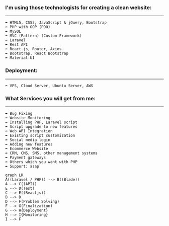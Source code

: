 ### I'm using those technologists for creating a clean website:
------------------------------------------------------------
`➦ HTML5, CSS3, JavaScript & jQuery, Bootstrap` <br>
`➦ PHP with OOP (PDO)` <br>
`➦ MySQL` <br>
`➦ MVC (Pattern) (Custom Framework)` <br>
`➦ Laravel` <br>
`➦ Rest API` <br>
`➦ React.js, Router, Axios` <br>
`➦ Bootstrap, React Bootstrap` <br>
`➦ Material-UI` <br>

### Deployment:
-----------
`➦ VPS, Cloud Server, Ubuntu Server, AWS` <br>


### What Services you will get from me:
----------------------------------
`➦ Bug Fixing` <br>
`➦ Website Monitoring` <br>
`➦ Installing PHP, Laravel script` <br>
`➦ Script upgrade to new features` <br>
`➦ Web API Integration` <br>
`➦ Existing script customization` <br>
`➦ Social media login` <br>
`➦ Adding new features` <br>
`➦ Ecommerce Website` <br>
`➦ CRM, CMS, SMS, other management systems` <br>
`➦ Payment gateways` <br>
`➦ Others which you want with PHP` <br>
`➦ Support: asap` <br>
```mermaid
graph LR
A((Laravel / PHP)) --> B((Blade))
A --> C((API))
E --> D(Test)
C --> E((Reactjs))
B --> D
D --> F(Problem Solving)
F --> G(Finalization)
G --> H{Deployment}
H --> I{Monitoring}
I --> F
```
